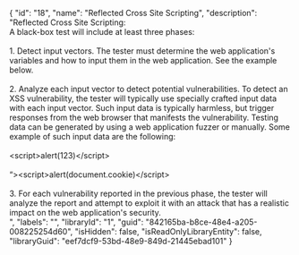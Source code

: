 {
  "id": "18",
  "name": "Reflected Cross Site Scripting",
  "description": "Reflected Cross Site Scripting:<br />A black-box test will include at least three phases:<br /><br />1. Detect input vectors. The tester must determine the web application's variables and how to input them in the web application. See the example below.<br /><br />2. Analyze each input vector to detect potential vulnerabilities. To detect an XSS vulnerability, the tester will typically use specially crafted input data with each input vector. Such input data is typically harmless, but trigger responses from the web browser that manifests the vulnerability. Testing data can be generated by using a web application fuzzer or manually. Some example of such input data are the following:&nbsp;<br /><br />&lt;script&gt;alert(123)&lt;/script&gt;<br /><br />&ldquo;&gt;&lt;script&gt;alert(document.cookie)&lt;/script&gt;<br /><br />3. For each vulnerability reported in the previous phase, the tester will analyze the report and attempt to exploit it with an attack that has a realistic impact on the web application's security.&nbsp;<br />",
  "labels": "",
  "libraryId": "1",
  "guid": "842165ba-b8ce-48e4-a205-008225254d60",
  "isHidden": false,
  "isReadOnlyLibraryEntity": false,
  "libraryGuid": "eef7dcf9-53bd-48e9-849d-21445ebad101"
}